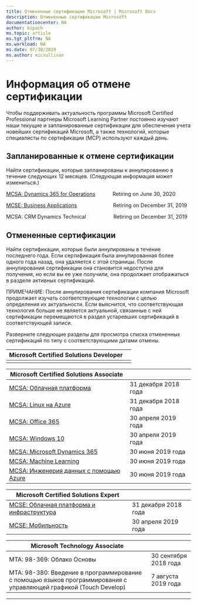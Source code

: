 ```yaml
---
title: Отмененные сертификации Microsoft | Microsoft Docs
description: Отмененные сертификации Microsoft
documentationcenter: NA
author: bipach
ms.topic: article
ms.tgt_pltfrm: NA
ms.workload: NA
ms.date: 07/30/2019
ms.author: micsullivan
---
```

# Информация об отмене сертификации

Чтобы поддерживать актуальность программы Microsoft Certified Professional партнеры Microsoft Learning Partner постоянно изучают наши текущие и запланированные сертификации для обеспечения учета новейших сертификаций Microsoft, а также технологий, которые специалисты по сертификации (MCP) используют каждый день.

## Запланированные к отмене сертификации

Найти сертификации, которые запланированы к аннулированию в течение следующих 12 месяцев. (Следующая информация может измениться.) 

[MCSA: Dynamics 365 for Operations](https://www.microsoft.com/ru-ru/learning/mcsa-microsoft-dynamics-365-for-operations.aspx)&nbsp;&nbsp;&nbsp;&nbsp;&nbsp;&nbsp;&nbsp;&nbsp;&nbsp;&nbsp;&nbsp;&nbsp;Retiring on June 30, 2020  

[MCSE: Business Applications](https://www.microsoft.com/ru-ru/learning/mcse-business-applications.aspx)&nbsp;&nbsp;&nbsp;&nbsp;&nbsp;&nbsp;&nbsp;&nbsp;&nbsp;&nbsp;&nbsp;&nbsp;&nbsp;&nbsp;&nbsp;&nbsp;&nbsp;&nbsp;&nbsp;&nbsp;&nbsp;&nbsp;&nbsp;&nbsp; Retiring on December 31, 2019  

MCSA: CRM Dynamics Technical&nbsp;&nbsp;&nbsp;&nbsp;&nbsp;&nbsp;&nbsp;&nbsp;&nbsp;&nbsp;&nbsp;&nbsp;&nbsp;&nbsp;&nbsp;&nbsp;&nbsp;&nbsp; Retiring on December 31, 2019  

## Отмененные сертификации

Найти сертификации, которые были аннулированы в течение последнего года. Если сертификация была аннулированная более одного года назад, она удаляется с этой страницы. После аннулирования сертификации она становится недоступна для получения, но если вы ее уже получили, она продолжает отображаться в разделе активных сертификаций.

ПРИМЕЧАНИЕ: После аннулирования сертификации компания Microsoft продолжает изучать соответствующие технологии с целью определения их актуальности. Если выяснится, что соответствующая технология больше не является актуальной, связанные с ней сертификации перемещаются в раздел устаревших сертификаций в соответствующей записи.

Разверните следующие разделы для просмотра списка отмененных сертификаций по типу с соответствующими датами отмены.

| Microsoft Certified Solutions Developer                                            |                    |
| ---------------------------------------------------------------------------------- | ------------------ |
|                                                                                    |                    |

| Microsoft Certified Solutions Associate                                            |                    |
| ---------------------------------------------------------------------------------- | ------------------ |
| [MCSA: Облачная платформа](https://www.microsoft.com/ru-ru/learning/mcsa-cloud-platform-certification.aspx)                     | 31 декабря 2018 года  |
| [MCSA: Linux на Azure](https://www.microsoft.com/ru-ru/learning/mcsa-linux-azure-certification.aspx)                        | 31 декабря 2018 года  |
| [MCSA: Office 365](https://www.microsoft.com/ru-ru/learning/mcsa-office365-certification.aspx)                              | 30 апреля 2019 года     |
| [MCSA: Windows 10](https://www.microsoft.com/ru-ru/learning/mcsa-windows-10-certifications.aspx)                            | 30 апреля 2019 года     |
| [MCSA: Microsoft Dynamics 365](https://www.microsoft.com/ru-ru/learning/mcsa-microsoft-dynamics-365.aspx)                   | 30 июня 2019 года      |
| [MCSA: Machine Learning](https://www.microsoft.com/ru-ru/learning/mcsa-machine-learning.aspx)                               | 30 июня 2019 года      |
| [MCSA: Инженерия данных с помощью Azure](https://www.microsoft.com/ru-ru/learning/mcsa-data-engineering-with-azure.aspx)         | 30 июня 2019 года      |

| Microsoft Certified Solutions Expert                                               |                    |
| ---------------------------------------------------------------------------------- | ------------------ |
| [MCSE: Облачная платформа и инфраструктура](https://www.microsoft.com/ru-ru/learning/mcse-cloud-platform-infrastructure.aspx) | 31 декабря 2018 года  |
| [MCSE: Мобильность](https://www.microsoft.com/ru-ru/learning/mcse-mobility-certification.aspx)                                 | 30 апреля 2019 года     |

| Microsoft Technology Associate                                                     |                    |
| ---------------------------------------------------------------------------------- | ------------------ |
| MTA: 98-369: Облако Основы                                                                                             | 30 сентября 2018 года |
| MTA: 98-380: Введение в программирование с помощью языков программирования с управляющей графикой (Touch Develop)                                        | 7 августа 2019 года     |
___
